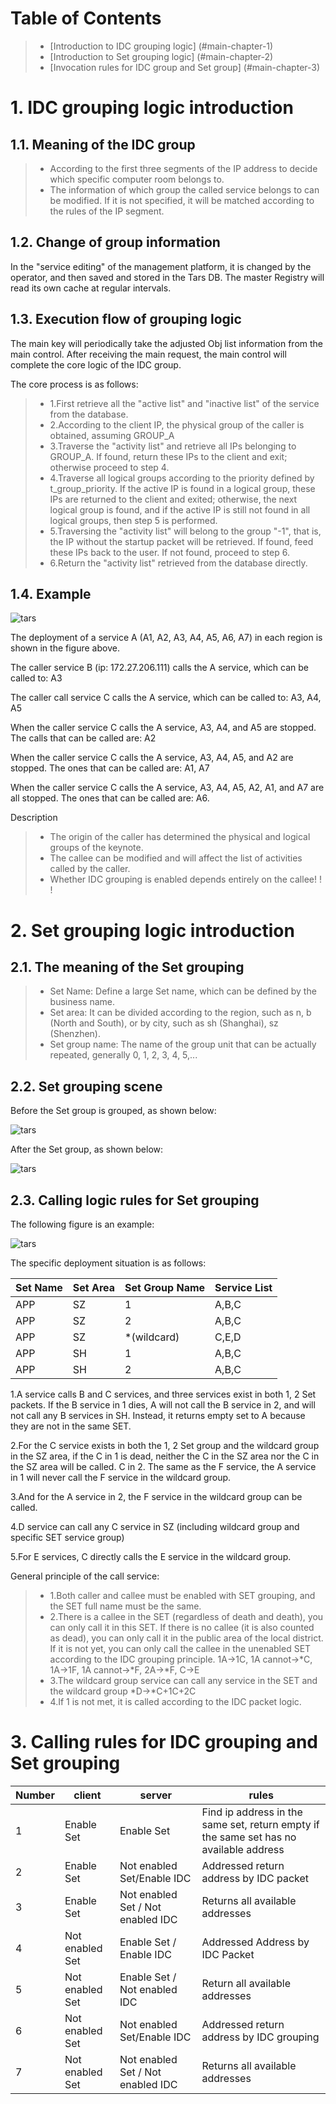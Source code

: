 # Table of Contents
> * [Introduction to IDC grouping logic] (#main-chapter-1)
> * [Introduction to Set grouping logic] (#main-chapter-2)
> * [Invocation rules for IDC group and Set group] (#main-chapter-3)

# 1. IDC grouping logic introduction <a id="main-chapter-1"></a>

## 1.1. Meaning of the IDC group

> * According to the first three segments of the IP address to decide which specific computer room belongs to.
> * The information of which group the called service belongs to can be modified. If it is not specified, it will be matched according to the rules of the IP segment.

## 1.2. Change of group information

In the "service editing" of the management platform, it is changed by the operator, and then saved and stored in the Tars DB. The master Registry will read its own cache at regular intervals.

## 1.3. Execution flow of grouping logic

The main key will periodically take the adjusted Obj list information from the main control. After receiving the main request, the main control will complete the core logic of the IDC group.

The core process is as follows:

> * 1.First retrieve all the "active list" and "inactive list" of the service from the database.
> * 2.According to the client IP, the physical group of the caller is obtained, assuming GROUP_A
> * 3.Traverse the "activity list" and retrieve all IPs belonging to GROUP_A. If found, return these IPs to the client and exit; otherwise proceed to step 4.
> * 4.Traverse all logical groups according to the priority defined by t_group_priority. If the active IP is found in a logical group, these IPs are returned to the client and exited; otherwise, the next logical group is found, and if the active IP is still not found in all logical groups, then step 5 is performed.
> * 5.Traversing the "activity list" will belong to the group "-1", that is, the IP without the startup packet will be retrieved. If found, feed these IPs back to the user. If not found, proceed to step 6.
> * 6.Return the "activity list" retrieved from the database directly.

## 1.4. Example

![tars](images/tars_idc_pic.png)

The deployment of a service A (A1, A2, A3, A4, A5, A6, A7) in each region is shown in the figure above.

The caller service B (ip: 172.27.206.111) calls the A service, which can be called to: A3

The caller call service C calls the A service, which can be called to: A3, A4, A5

When the caller service C calls the A service, A3, A4, and A5 are stopped. The calls that can be called are: A2

When the caller service C calls the A service, A3, A4, A5, and A2 are stopped. The ones that can be called are: A1, A7

When the caller service C calls the A service, A3, A4, A5, A2, A1, and A7 are all stopped. The ones that can be called are: A6.

Description
> * The origin of the caller has determined the physical and logical groups of the keynote.
> * The callee can be modified and will affect the list of activities called by the caller.
> * Whether IDC grouping is enabled depends entirely on the callee! ! !

# 2. Set grouping logic introduction <a id="main-chapter-2"></a>

## 2.1. The meaning of the Set grouping

> * Set Name: Define a large Set name, which can be defined by the business name.
> * Set area: It can be divided according to the region, such as n, b (North and South), or by city, such as sh (Shanghai), sz (Shenzhen).
> * Set group name: The name of the group unit that can be actually repeated, generally 0, 1, 2, 3, 4, 5,...

## 2.2. Set grouping scene

Before the Set group is grouped, as shown below:

![tars](images/tars_set_pic1.png)

After the Set group, as shown below:

![tars](images/tars_set_pic2.png)

## 2.3. Calling logic rules for Set grouping

The following figure is an example:

![tars](images/tars_set_pic3.png)

The specific deployment situation is as follows:

Set Name|Set Area|Set Group Name|Service List
------|-----|------|----
APP |SZ |1 |A,B,C
APP |SZ |2 |A,B,C
APP |SZ |\*(wildcard) |C,E,D
APP |SH |1 |A,B,C
APP |SH |2 |A,B,C

1.A service calls B and C services, and three services exist in both 1, 2 Set packets. If the B service in 1 dies, A will not call the B service in 2, and will not call any B services in SH. Instead, it returns empty set to A  because they are not in the same SET.

2.For the C service exists in both the 1, 2 Set group and the wildcard group in the SZ area, if the C in 1 is dead, neither the C in the SZ area nor the C in the SZ area will be called. C in 2. The same as the F service, the A service in 1 will never call the F service in the wildcard group.

3.And for the A service in 2, the F service in the wildcard group can be called.

4.D service can call any C service in SZ (including wildcard group and specific SET service group)

5.For E services, C directly calls the E service in the wildcard group.

General principle of the call service:
> * 1.Both caller and callee must be enabled with SET grouping, and the SET full name must be the same.
> * 2.There is a callee in the SET (regardless of death and death), you can only call it in this SET. If there is no callee (it is also counted as dead), you can only call it in the public area of the local district. If it is not yet, you can only call the callee in the unenabled SET according to the IDC grouping principle. 1A->1C, 1A cannot->*C, 1A->1F, 1A cannot->*F, 2A->*F, C->E
> * 3.The wildcard group service can call any service in the SET and the wildcard group *D->*C+1C+2C
> * 4.If 1 is not met, it is called according to the IDC packet logic.

# 3. Calling rules for IDC grouping and Set grouping <a id="main-chapter-3"></a>

Number|client|server|rules
------|-----|------|----
1 |Enable Set |Enable Set |Find ip address in the same set, return empty if the same set has no available address
2 | Enable Set | Not enabled Set/Enable IDC | Addressed return address by IDC packet
3 | Enable Set | Not enabled Set / Not enabled IDC | Returns all available addresses
4 | Not enabled Set | Enable Set / Enable IDC | Addressed Address by IDC Packet
5 | Not enabled Set | Enable Set / Not enabled IDC | Return all available addresses
6 | Not enabled Set | Not enabled Set/Enable IDC | Addressed return address by IDC grouping
7 | Not enabled Set | Not enabled Set / Not enabled IDC | Returns all available addresses
